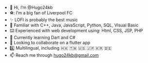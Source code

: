 - 👋 Hi, I’m @Hugo24kb
- ⚽: I’m a big fan of Liverpool FC
- :sparkles: LOFI is probably the best music
- :mechanical_arm: Familiar with C++, Java, JavaScript, Python, SQL, Visual Basic
- :keyboard: Experienced with web development using: Html, CSS, JSP, PHP
- 🌱 Currently learning Dart and C#
- 💞️ Looking to collaborate on a flutter app
- :six: Multilingual, including 🇭🇰 🇹🇼 :us: :jp: :kr: :de: 
- 📫 Reach me through hugo24kb@gmail.com

<!---
Hugo24kb/Hugo24kb is a ✨ special ✨ repository because its `README.md` (this file) appears on your GitHub profile.
You can click the Preview link to take a look at your changes.
--->
